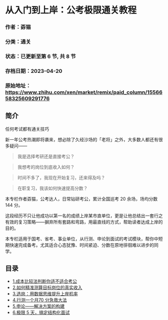 # 从入门到上岸：公考极限通关教程

### 作者：孬猫

### 分类：通关

### 状态：已更新至第 6 节, 共 8 节

### 存档日期：2023-04-20

### 原始地址：https://www.zhihu.com/xen/market/remix/paid_column/1556658325609291776


## 简介
任何考试都有通关技巧


新一年公考热潮即将袭来，想必除了久经沙场的「老将」之外，大多数人都还有很多疑问——



> 我是选择考研还是直接考公？



> 我想考的岗位到底收入如何？



> 时间不多了，我现在开始复习，还来得及吗？



> 在职复习，我该如何快速提高分数？


本专栏作者孬猫，公考达人，日常钻研考公，累计全国巡考 20 余场，场均分数 144 分。


这段经历不只让他成功以第一名的成绩上岸某市直单位，更是让他总结出一套行之有效的复习策略——摒弃所有套路和弯路，用最直线的方式，帮助读者达成上岸的目的。


本专栏适用于国考、省考、事业单位，从行测、申论到面试的考试模块，帮你中短期快速完成备考。尤其适合心态犹豫、时间紧迫、分数在原地徘徊难以进步的同学。




## 目录
- [1.成本比较法判断你适不适合考公](1.成本比较法判断你适不适合考公.md)<!-- 2022-09-28 10:01 -->
- [2.如何精准测算目标岗位的真实收入](2.如何精准测算目标岗位的真实收入.md)<!-- 2022-11-14 11:14 -->
- [3.选岗：用数据思维提升上岸机率](3.选岗：用数据思维提升上岸机率.md)<!-- 2022-11-14 11:14 -->
- [4.行测一个月70 分急救大法](4.行测一个月70%20分急救大法.md)<!-- 2022-11-14 11:14 -->
- [5.申论——解决方案的构建](5.申论——解决方案的构建.md)<!-- 2022-11-22 10:01 -->
- [6.极限 5 天，搞定结构化面试](6.极限%205%20天，搞定结构化面试.md)<!-- 2023-02-09 12:44 -->